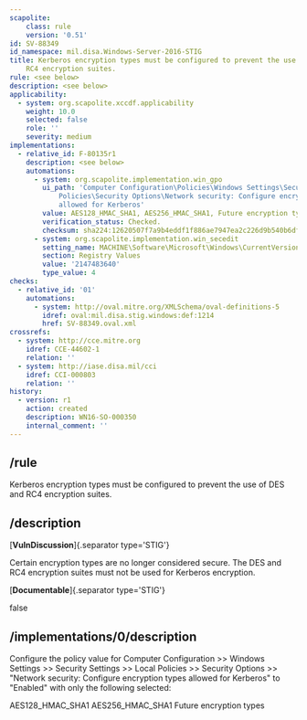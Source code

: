 ```yaml
---
scapolite:
    class: rule
    version: '0.51'
id: SV-88349
id_namespace: mil.disa.Windows-Server-2016-STIG
title: Kerberos encryption types must be configured to prevent the use of DES and
    RC4 encryption suites.
rule: <see below>
description: <see below>
applicability:
  - system: org.scapolite.xccdf.applicability
    weight: 10.0
    selected: false
    role: ''
    severity: medium
implementations:
  - relative_id: F-80135r1
    description: <see below>
    automations:
      - system: org.scapolite.implementation.win_gpo
        ui_path: 'Computer Configuration\Policies\Windows Settings\Security Settings\Local
            Policies\Security Options\Network security: Configure encryption types
            allowed for Kerberos'
        value: AES128_HMAC_SHA1, AES256_HMAC_SHA1, Future encryption types
        verification_status: Checked.
        checksum: sha224:12620507f7a9b4eddf1f886ae7947ea2c226d9b540b6df15d7fbcae3
      - system: org.scapolite.implementation.win_secedit
        setting_name: MACHINE\Software\Microsoft\Windows\CurrentVersion\Policies\System\Kerberos\Parameters\SupportedEncryptionTypes
        section: Registry Values
        value: '2147483640'
        type_value: 4
checks:
  - relative_id: '01'
    automations:
      - system: http://oval.mitre.org/XMLSchema/oval-definitions-5
        idref: oval:mil.disa.stig.windows:def:1214
        href: SV-88349.oval.xml
crossrefs:
  - system: http://cce.mitre.org
    idref: CCE-44602-1
    relation: ''
  - system: http://iase.disa.mil/cci
    idref: CCI-000803
    relation: ''
history:
  - version: r1
    action: created
    description: WN16-SO-000350
    internal_comment: ''
---
```



## /rule

Kerberos encryption types must be configured to prevent the use of DES and RC4 encryption suites.

## /description

[**VulnDiscussion**]{.separator type='STIG'}

Certain encryption types are no longer considered secure. The DES and RC4 encryption suites must not be used for Kerberos encryption.

[**Documentable**]{.separator type='STIG'}

false

## /implementations/0/description

Configure the policy value for Computer Configuration >> Windows Settings >> Security Settings >> Local Policies >> Security Options >> "Network security: Configure encryption types allowed for Kerberos" to "Enabled" with only the following selected:

AES128_HMAC_SHA1
AES256_HMAC_SHA1
Future encryption types
